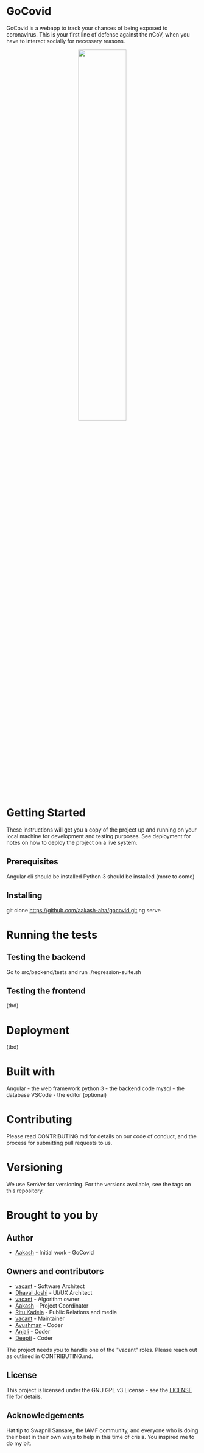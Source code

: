 # GoCovid
GoCovid is a webapp to track your chances of being exposed to coronavirus.
This is your first line of defense against the nCoV, when you have to interact socially for necessary reasons.

<p align="center">
<img src="https://aha3d.in/uploads/gocovid/all_screens.png" width="50%">
</p>

# Getting Started

These instructions will get you a copy of the project up and running on your local machine for development and testing purposes. See deployment for notes on how to deploy the project on a live system.

## Prerequisites

Angular cli should be installed
Python 3 should be installed
(more to come)

## Installing

git clone https://github.com/aakash-aha/gocovid.git
ng serve

# Running the tests

## Testing the backend

Go to src/backend/tests and run ./regression-suite.sh

## Testing the frontend

(tbd)

# Deployment

(tbd)

# Built with

Angular - the web framework
python 3 - the backend code
mysql - the database
VSCode - the editor (optional)

# Contributing

Please read CONTRIBUTING.md for details on our code of conduct, and the process for submitting pull requests to us.

# Versioning

We use SemVer for versioning. For the versions available, see the tags on this repository.

# Brought to you by

## Author

- [Aakash](https://github.com/aakash-aha) - Initial work - GoCovid

## Owners and contributors

- [vacant](https://github.com/aakash-aha) - Software Architect
- [Dhaval Joshi](https://github.com/aakash-aha) - UI/UX Architect
- [vacant](https://github.com/aakash-aha) - Algorithm owner
- [Aakash](https://github.com/aakash-aha) - Project Coordinator
- [Ritu Kadela](https://github.com/aakash-aha) - Public Relations and media
- [vacant](https://github.com/aakash-aha) - Maintainer
- [Ayushman](https://github.com/aakash-aha) - Coder
- [Anjali](https://github.com/aakash-aha) - Coder
- [Deepti](https://github.com/aakash-aha) - Coder

The project needs you to handle one of the "vacant" roles. Please reach out as outlined in CONTRIBUTING.md.

## License

This project is licensed under the GNU GPL v3 License - see the [LICENSE](https://github.com/aakash-aha/gocovid/blob/master/LICENSE) file for details.

## Acknowledgements

Hat tip to Swapnil Sansare, the IAMF community, and everyone who is doing their best in their own ways to help in this time of crisis. You inspired me to do my bit.